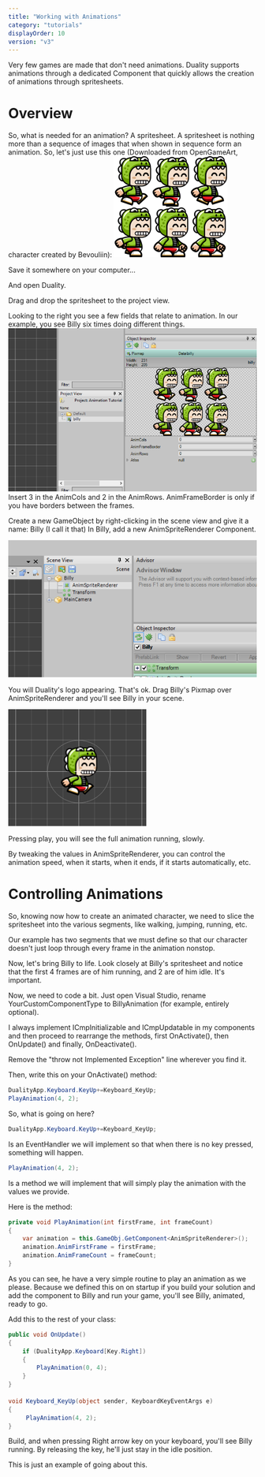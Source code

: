 ```yaml
---
title: "Working with Animations"
category: "tutorials"
displayOrder: 10
version: "v3"
---
```


Very few games are made that don't need animations. Duality supports animations through a dedicated Component that quickly allows the creation of animations through spritesheets.

# Overview

So, what is needed for an animation?
A spritesheet. A spritesheet is nothing more than a sequence of images that when shown in sequence form an animation.
So, let's just use this one (Downloaded from OpenGameArt, character created by Bevouliin):
![](../img/Animation/Animation1.png)

Save it somewhere on your computer...

And open Duality.

Drag and drop the spritesheet to the project view.

Looking to the right you see a few fields that relate to animation. In our example, you see Billy six times doing different things.
![](../img/Animation/Animation2.png)
Insert 3 in the AnimCols and 2 in the AnimRows. AnimFrameBorder is only if you have borders between the frames.

Create a new GameObject by right-clicking in the scene view and give it a name: Billy (I call it that)
In Billy, add a new AnimSpriteRenderer Component.

![](../img/Animation/Animation3.png)

You will Duality's logo appearing. That's ok. Drag Billy's Pixmap over AnimSpriteRenderer and you'll see Billy in your scene.

![](../img/Animation/Animation4.png)

Pressing play, you will see the full animation running, slowly.

By tweaking the values in AnimSpriteRenderer, you can control the animation speed, when it starts, when it ends, if it starts automatically, etc.

# Controlling Animations

So, knowing now how to create an animated character, we need to slice the spritesheet into the various segments, like walking, jumping, running, etc.

Our example has two segments that we must define so that our character doesn't just loop through every frame in the animation nonstop.

Now, let's bring Billy to life. Look closely at Billy's spritesheet and notice that the first 4 frames are of him running, and 2 are of him idle. It's important.

Now, we need to code a bit. Just open Visual Studio, rename YourCustomComponentType to BillyAnimation (for example, entirely optional).

I always implement ICmpInitializable and ICmpUpdatable in my components and then proceed to rearrange the methods, first OnActivate(), then OnUpdate() and finally, OnDeactivate().

Remove the "throw not Implemented Exception" line wherever you find it.

Then, write this on your OnActivate() method:
```csharp
DualityApp.Keyboard.KeyUp+=Keyboard_KeyUp;
PlayAnimation(4, 2);
```
So, what is going on here?

```csharp
DualityApp.Keyboard.KeyUp+=Keyboard_KeyUp;
```
Is an EventHandler we will implement so that when there is no key pressed, something will happen.

```csharp
PlayAnimation(4, 2);
```
Is a method we will implement that will simply play the animation with the values we provide.

Here is the method:
```csharp
private void PlayAnimation(int firstFrame, int frameCount)
{
	var animation = this.GameObj.GetComponent<AnimSpriteRenderer>();
	animation.AnimFirstFrame = firstFrame;
	animation.AnimFrameCount = frameCount;
}
```

As you can see, he have a very simple routine to play an animation as we please. Because we defined this on on startup if you build your solution and add the component to Billy and run your game, you'll see Billy, animated, ready to go.

Add this to the rest of your class:
```csharp
public void OnUpdate()
{
	if (DualityApp.Keyboard[Key.Right])
	{
		PlayAnimation(0, 4);
	}
}

void Keyboard_KeyUp(object sender, KeyboardKeyEventArgs e)
{
	 PlayAnimation(4, 2);
}
```

Build, and when pressing Right arrow key on your keyboard, you'll see Billy running. By releasing the key, he'll just stay in the idle position.

This is just an example of going about this.

